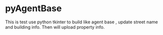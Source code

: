 # pyAgentBase
This is test
use python tkinter to build like agent base , update street name and building info.
Then will upload property info.
